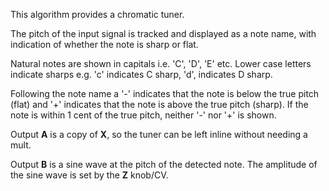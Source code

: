 
This algorithm provides a chromatic tuner. 

The pitch of the input signal is tracked and displayed as a note name, with
indication of whether the note is sharp or flat.

Natural notes are shown in capitals i.e. 'C', 'D', 'E' etc. Lower case letters indicate sharps e.g. 'c' indicates C
sharp, 'd', indicates D sharp.

Following the note name a '-' indicates that the note is below the true pitch (flat) and '+' indicates that the note is
above the true pitch
(sharp). If the note is within 1 cent of the true pitch, neither '-' nor
'+' is shown.

Output **A** is a copy of **X**, so the tuner can be left inline without needing a mult.

Output **B** is a sine wave at the pitch of the detected note. The amplitude of the sine wave is set by the **Z** knob/CV.

